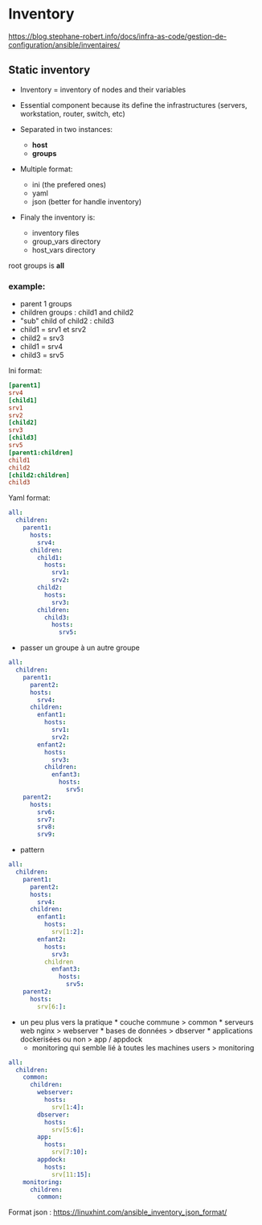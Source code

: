 # Inventory
https://blog.stephane-robert.info/docs/infra-as-code/gestion-de-configuration/ansible/inventaires/
## Static inventory

- Inventory = inventory of nodes and their variables

- Essential component because its define the infrastructures (servers, workstation, router, switch, etc)

- Separated in two instances:
  - **host**
  - **groups**

- Multiple format: 
  - ini (the prefered ones)
  - yaml
  - json (better for handle inventory)

- Finaly the inventory is:
  - inventory files
  - group_vars directory
  - host_vars directory

root groups is **all**

### example:

- parent 1 groups
- children groups : child1 and child2
- "sub" child of child2 : child3
- child1 = srv1 et srv2
- child2 = srv3
- child1 = srv4
- child3 = srv5

Ini format: 

```ini
[parent1]
srv4
[child1]
srv1
srv2
[child2]
srv3
[child3]
srv5
[parent1:children]
child1
child2
[child2:children]
child3
```

Yaml format:

```yaml
all:
  children:
    parent1:
      hosts:
        srv4:
      children:
        child1:
          hosts:
            srv1:
            srv2:
        child2:
          hosts:
            srv3:
        children:
          child3:
            hosts:
              srv5:
```

* passer un groupe à un autre groupe


```yaml
all: 
  children:
    parent1:
      parent2:
      hosts:
        srv4:
      children:
        enfant1:
          hosts:
            srv1:
            srv2:
        enfant2:
          hosts:
            srv3:
          children:
            enfant3:
              hosts:
                srv5:
    parent2:
      hosts:
        srv6:
        srv7:
        srv8:
        srv9:
```


* pattern

```yaml
all: 
  children:
    parent1:
      parent2:
      hosts:
        srv4:
      children:
        enfant1:
          hosts:
            srv[1:2]:
        enfant2:
          hosts:
            srv3:
          children
            enfant3:
              hosts:
                srv5:
    parent2:
      hosts:
        srv[6:]:
```

* un peu plus vers la pratique
		* couche commune > common
		* serveurs web nginx > webserver 
		* bases de données > dbserver
		* applications dockerisées ou non > app / appdock
    * monitoring qui semble lié à toutes les machines users > monitoring

```yaml
all:
  children:
    common:
      children:
        webserver:
          hosts:
            srv[1:4]:
        dbserver:
          hosts:
            srv[5:6]:
        app:
          hosts:
            srv[7:10]:
        appdock:
          hosts:
            srv[11:15]:
    monitoring:
      children:
        common:
```

Format json : https://linuxhint.com/ansible_inventory_json_format/
